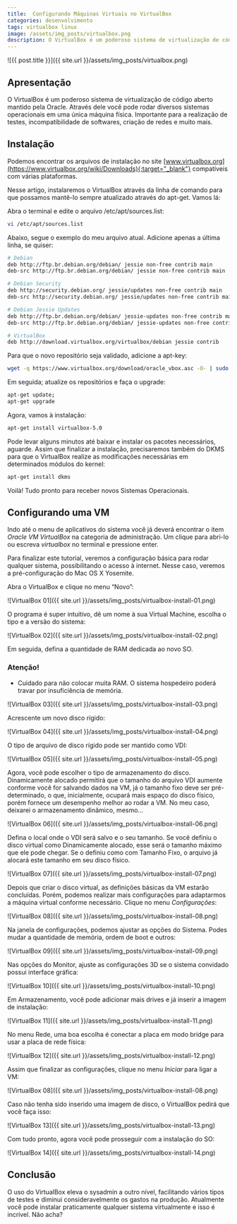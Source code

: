 ```yaml
---
title:  Configurando Máquinas Virtuais no VirtualBox
categories: desenvolvimento
tags: virtualbox linux
image: /assets/img_posts/virtualbox.png
description: O VirtualBox é um poderoso sistema de virtualização de código aberto mantido pela Oracle. Através dele você pode rodar diversos sistemas operacionais em uma única máquina física. Importante para a realização de testes, incompatibilidade de softwares, criação de redes e muito mais.
---
```


![{{ post.title }}]({{ site.url }}/assets/img_posts/virtualbox.png)

## Apresentação

O VirtualBox é um poderoso sistema de virtualização de código aberto mantido pela Oracle. Através dele você pode rodar diversos sistemas operacionais em uma única máquina física. Importante para a realização de testes, incompatibilidade de softwares, criação de redes e muito mais.

## Instalação

Podemos encontrar os arquivos de instalação no site [www.virtualbox.org](https://www.virtualbox.org/wiki/Downloads){:target="_blank"} compatíveis com várias plataformas.


Nesse artigo, instalaremos o VirtualBox através da linha de comando para que possamos mantê-lo sempre atualizado através do apt-get. Vamos lá:

Abra o terminal e edite o arquivo /etc/apt/sources.list:

```sh
vi /etc/apt/sources.list
```

Abaixo, segue o exemplo do meu arquivo atual. Adicione apenas a última linha, se quiser:

```sh
# Debian
deb http://ftp.br.debian.org/debian/ jessie non-free contrib main
deb-src http://ftp.br.debian.org/debian/ jessie non-free contrib main

# Debian Security
deb http://security.debian.org/ jessie/updates non-free contrib main
deb-src http://security.debian.org/ jessie/updates non-free contrib main

# Debian Jessie Updates
deb http://ftp.br.debian.org/debian/ jessie-updates non-free contrib main
deb-src http://ftp.br.debian.org/debian/ jessie-updates non-free contrib main

# VirtualBox
deb http://download.virtualbox.org/virtualbox/debian jessie contrib
```

Para que o novo repositório seja validado, adicione a apt-key:

```sh
wget -q https://www.virtualbox.org/download/oracle_vbox.asc -O- | sudo apt-key add -
```

Em seguida; atualize os repositórios e faça o upgrade:

```sh
apt-get update;
apt-get upgrade
```

Agora, vamos à instalação:

```sh
apt-get install virtualbox-5.0
```

Pode levar alguns minutos até baixar e instalar os pacotes necessários, aguarde. Assim que finalizar a instalação, precisaremos também do DKMS para que o VirtualBox realize as modificações necessárias em determinados módulos do kernel:

```sh
apt-get install dkms
```

Voilà! Tudo pronto para receber novos Sistemas Operacionais.

## Configurando uma VM

Indo até o menu de aplicativos do sistema você já deverá encontrar o item _Oracle VM VirtualBox_ na categoria de administração. Um clique para abri-lo ou escreva _virtualbox_ no terminal e pressione enter.

Para finalizar este tutorial, veremos a configuração básica para rodar qualquer sistema, possibilitando o acesso à internet. Nesse caso, veremos a pré-configuração do Mac OS X Yosemite.

Abra o VirtualBox e clique no menu &#8220;Novo&#8221;:

![VirtualBox 01]({{ site.url }}/assets/img_posts/virtualbox-install-01.png)

O programa é super intuitivo, dê um nome à sua Virtual Machine, escolha o tipo e a versão do sistema:

![VirtualBox 02]({{ site.url }}/assets/img_posts/virtualbox-install-02.png)

Em seguida, defina a quantidade de RAM dedicada ao novo SO.

### Atenção!

- Cuidado para não colocar muita RAM. O sistema hospedeiro poderá travar por insuficiência de memória.

![VirtualBox 03]({{ site.url }}/assets/img_posts/virtualbox-install-03.png)

Acrescente um novo disco rígido:

![VirtualBox 04]({{ site.url }}/assets/img_posts/virtualbox-install-04.png)

O tipo de arquivo de disco rígido pode ser mantido como VDI:

![VirtualBox 05]({{ site.url }}/assets/img_posts/virtualbox-install-05.png)

Agora, você pode escolher o tipo de armazenamento do disco. Dinamicamente alocado permitirá que o tamanho do arquivo VDI aumente conforme você for salvando dados na VM, já o tamanho fixo deve ser pré-determinado, o que, inicialmente, ocupará mais espaço do disco físico, porém fornece um desempenho melhor ao rodar a VM. No meu caso, deixarei o armazenamento dinâmico, mesmo&#8230;

![VirtualBox 06]({{ site.url }}/assets/img_posts/virtualbox-install-06.png)

Defina o local onde o VDI será salvo e o seu tamanho. Se você definiu o disco virtual como Dinamicamente alocado, esse será o tamanho máximo que ele pode chegar. Se o definiu como com Tamanho Fixo, o arquivo já alocará este tamanho em seu disco físico.

![VirtualBox 07]({{ site.url }}/assets/img_posts/virtualbox-install-07.png)

Depois que criar o disco virtual, as definições básicas da VM estarão concluídas. Porém, podemos realizar mais configurações para adaptarmos a máquina virtual conforme necessário. Clique no menu _Configurações_:

![VirtualBox 08]({{ site.url }}/assets/img_posts/virtualbox-install-08.png)

Na janela de configurações, podemos ajustar as opções do Sistema. Podes mudar a quantidade de memória, ordem de boot e outros:

![VirtualBox 09]({{ site.url }}/assets/img_posts/virtualbox-install-09.png)

Nas opções do Monitor, ajuste as configurações 3D se o sistema convidado possui interface gráfica:

![VirtualBox 10]({{ site.url }}/assets/img_posts/virtualbox-install-10.png)

Em Armazenamento, você pode adicionar mais drives e já inserir a imagem de instalação:

![VirtualBox 11]({{ site.url }}/assets/img_posts/virtualbox-install-11.png)

No menu Rede, uma boa escolha é conectar a placa em modo bridge para usar a placa de rede física:

![VirtualBox 12]({{ site.url }}/assets/img_posts/virtualbox-install-12.png)

Assim que finalizar as configurações, clique no menu <em>Iniciar</em> para ligar a VM:

![VirtualBox 08]({{ site.url }}/assets/img_posts/virtualbox-install-08.png)

Caso não tenha sido inserido uma imagem de disco, o VirtualBox pedirá que você faça isso:

![VirtualBox 13]({{ site.url }}/assets/img_posts/virtualbox-install-13.png)

Com tudo pronto, agora você pode prosseguir com a instalação do SO:

![VirtualBox 14]({{ site.url }}/assets/img_posts/virtualbox-install-14.png)

## Conclusão

O uso do VirtualBox eleva o sysadmin a outro nível, facilitando vários tipos de testes e diminui consideravelmente os gastos na produção. Atualmente você pode instalar praticamente qualquer sistema virtualmente e isso é incrível. Não acha?
